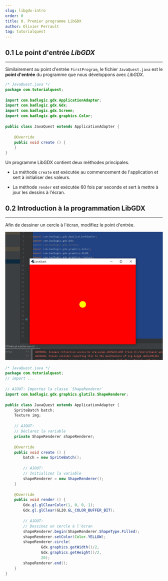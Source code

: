 ```yaml
---
slug: libgdx-intro
order: 0
title: 0. Premier programme LibGDX
author: Olivier Perrault
tag: tutorialquest
---
```


## 0.1 Le point d'entrée *LibGDX*
---
Similairement au point d'entrée `FirstProgram`, le fichier `JavaQuest.java` est le **point d'entrée** du programme que nous développons avec *LibGDX*.

```java
/* JavaQuest.java */
package com.tutorialquest;

import com.badlogic.gdx.ApplicationAdapter;
import com.badlogic.gdx.Gdx;
import com.badlogic.gdx.Screen;
import com.badlogic.gdx.graphics.Color;

public class JavaQuest extends ApplicationAdapter {

    @Override
    public void create () {
    }
}
```

Un programme LibGDX contient deux méthodes principales.

* La méthode `create` est exécutée au commencement de l'application et sert à initialiser des valeurs.

* La méthode `render` est exécutée 60 fois par seconde et sert à mettre à jour les dessins à l'écran.

## 0.2 Introduction à la programmation LibGDX
---
Afin de dessiner un cercle à l'écran, modifiez le point d'entrée.

<img width="512" class="center" src="../../assets/install/tutorialquest-cercle-center.png"/>

```java
/* JavaQuest.java */
package com.tutorialquest;
// import ...

// AJOUT: Importez la classe `ShapeRenderer`
import com.badlogic.gdx.graphics.glutils.ShapeRenderer;

public class JavaQuest extends ApplicationAdapter {
    SpriteBatch batch;
    Texture img;

    // AJOUT:
    // Déclarez la variable
    private ShapeRenderer shapeRenderer;

    @Override
    public void create () {
        batch = new SpriteBatch();

        // AJOUT:
        // Initializez la variable
        shapeRenderer = new ShapeRenderer();
    }

    @Override
    public void render () {
        Gdx.gl.glClearColor(1, 0, 0, 1);
        Gdx.gl.glClear(GL20.GL_COLOR_BUFFER_BIT);

        // AJOUT:
        // Dessinez un cercle à l'écran
        shapeRenderer.begin(ShapeRenderer.ShapeType.Filled);
        shapeRenderer.setColor(Color.YELLOW);
        shapeRenderer.circle(
                Gdx.graphics.getWidth()/2,
                Gdx.graphics.getHeight()/2,
                20);
        shapeRenderer.end();
    }
}
```